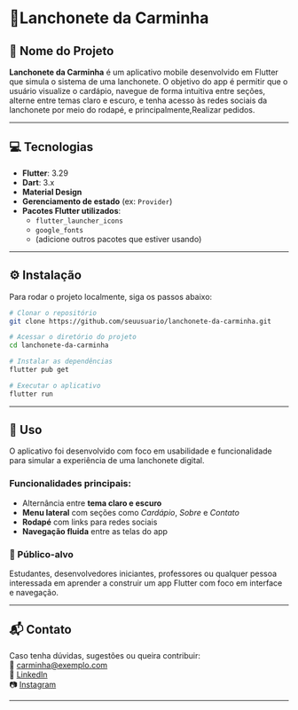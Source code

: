 #  🥠Lanchonete da Carminha

## 📝 Nome do Projeto  
**Lanchonete da Carminha** é um aplicativo mobile desenvolvido em Flutter que simula o sistema de uma lanchonete. O objetivo do app é permitir que o usuário visualize o cardápio, navegue de forma intuitiva entre seções, alterne entre temas claro e escuro, e tenha acesso às redes sociais da lanchonete por meio do rodapé, e principalmente,Realizar pedidos. 

---

## 💻 Tecnologias  
- **Flutter**: 3.29  
- **Dart**: 3.x  
- **Material Design**  
- **Gerenciamento de estado** (ex: `Provider`)  
- **Pacotes Flutter utilizados**:
  - `flutter_launcher_icons`
  - `google_fonts`
  - (adicione outros pacotes que estiver usando)

---

## ⚙️ Instalação  

Para rodar o projeto localmente, siga os passos abaixo:

```bash
# Clonar o repositório
git clone https://github.com/seuusuario/lanchonete-da-carminha.git

# Acessar o diretório do projeto
cd lanchonete-da-carminha

# Instalar as dependências
flutter pub get

# Executar o aplicativo
flutter run
```

---

## 📲 Uso

O aplicativo foi desenvolvido com foco em usabilidade e funcionalidade para simular a experiência de uma lanchonete digital.

### Funcionalidades principais:
- Alternância entre **tema claro e escuro**
- **Menu lateral** com seções como *Cardápio*, *Sobre* e *Contato*
- **Rodapé** com links para redes sociais
- **Navegação fluida** entre as telas do app

### 🎯 Público-alvo
Estudantes, desenvolvedores iniciantes, professores ou qualquer pessoa interessada em aprender a construir um app Flutter com foco em interface e navegação.

---

## 📬 Contato  
Caso tenha dúvidas, sugestões ou queira contribuir:  
📧 carminha@exemplo.com  
🔗 [LinkedIn](https://www.linkedin.com/in/seuusuario)  
📷 [Instagram](https://www.instagram.com/sualanchonete)

---

